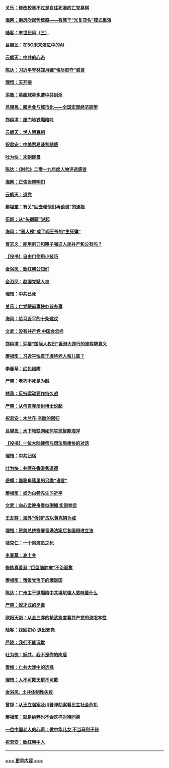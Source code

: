 #### [关乐：修改校章不过是自往死凑的亡党臭棋](../pages/nsc993/n11735097.md?t=12210322) 
#### [海网：南风吹起势燎原——有感于“光复茂名”模式重演](../pages/nsc993/n11732308.md?t=12210322) 
#### [陆客：末世民风（三）](../pages/nsc993/n11732211.md?t=12210322) 
#### [吕锡民：在5G未来演进中的AI](../pages/nsc993/n11730010.md?t=12210322) 
#### [云鹤天：中共的心态](../pages/nsc993/n11729906.md?t=12210322) 
#### [陈达：习近平夸林郑月娥“恪尽职守”感言](../pages/nsc993/n11729881.md?t=12210322) 
#### [理悟：天开眼](../pages/nsc993/n11729699.md?t=12210322) 
#### [洪微：英超球星也遭中共封杀](../pages/nsc993/n11727243.md?t=12210322) 
#### [吕锡民：服务业与城市化——全球宏观经济转型](../pages/nsc993/n11725845.md?t=12210322) 
#### [郑纯清：厦门地铁塌陷吟](../pages/nsc993/n11725813.md?t=12210322) 
#### [云鹤天：世人明真相](../pages/nsc993/n11725621.md?t=12210322) 
#### [祝君安：中美贸易谈判随感](../pages/nsc993/n11725609.md?t=12210322) 
#### [吐为快：末朝即景](../pages/nsc993/n11723365.md?t=12210322) 
#### [陈达：《时代》二零一九年度人物评选感言](../pages/nsc993/n11723337.md?t=12210322) 
#### [海网：正告张晓明们](../pages/nsc993/n11723228.md?t=12210322) 
#### [云鹤天：退党](../pages/nsc993/n11723056.md?t=12210322) 
#### [廖祖笙：有关“回去和他们再谈谈”的通报](../pages/nsc993/n11722442.md?t=12210322) 
#### [伍新：从“头踢脚”说起](../pages/nsc993/n11722429.md?t=12210322) 
#### [海风：“恶人榜”成了阎王爷的“生死簿”](../pages/nsc993/n11722272.md?t=12210322) 
#### [胥志义：能用剌刀和鞭子强迫人民共产和公有吗？](../pages/nsc993/n11720569.md?t=12210322) 
#### [【投书】自由门使用小技巧](../pages/nsc993/n11720180.md?t=12210322) 
#### [金浴凤：致红朝公知们](../pages/nsc993/n11720563.md?t=12210322) 
#### [金浴凤：赵国党赋人权](../pages/nsc993/n11720533.md?t=12210322) 
#### [理悟：中共已死](../pages/nsc993/n11720233.md?t=12210322) 
#### [关乐：亡党眼前事快办该办事](../pages/nsc993/n11719160.md?t=12210322) 
#### [海风：给习近平的十条建议](../pages/nsc993/n11717616.md?t=12210322) 
#### [文武：没有共产党 中国会怎样](../pages/nsc993/n11717584.md?t=12210322) 
#### [郑纯清：迎接“国际人权日”香港大游行的里程牌意义](../pages/nsc993/n11717417.md?t=12210322) 
#### [廖祖笙：习近平快意于虐待老人和儿童？](../pages/nsc993/n11715313.md?t=12210322) 
#### [李春草：红色陷阱](../pages/nsc993/n11715029.md?t=12210322) 
#### [严晓：老朽不死是为贼](../pages/nsc993/n11712910.md?t=12210322) 
#### [林忌：反抗运动要作持久战](../pages/nsc993/n11712623.md?t=12210322) 
#### [严晓：从何君尧册封博士说起](../pages/nsc993/n11712465.md?t=12210322) 
#### [祝君安：木兰花·辛酸的回归](../pages/nsc993/n11712381.md?t=12210322) 
#### [吕锡民：水下物联网如何实现智能海洋](../pages/nsc993/n11711158.md?t=12210322) 
#### [【投书】一位大陆律师与司法局律协的对话](../pages/nsc993/n11709675.md?t=12210322) 
#### [理悟：中共归宿](../pages/nsc993/n11710059.md?t=12210322) 
#### [吐为快：共匪在香港秀道德](../pages/nsc993/n11709979.md?t=12210322) 
#### [岳横：诡秘角落里的另类“语言”](../pages/nsc993/n11709792.md?t=12210322) 
#### [廖祖笙：或为白卷先生习近平](../pages/nsc993/n11708330.md?t=12210322) 
#### [文武：向心孟晚舟看似倒楣 实则幸运](../pages/nsc993/n11708236.md?t=12210322) 
#### [王友群：海外“侨领”应以黄克锵为戒](../pages/nsc993/n11706176.md?t=12210322) 
#### [理悟：贺美总统签署香港法案后各国跟进立法](../pages/nsc993/n11706853.md?t=12210322) 
#### [骆克仁：一个男演员之死](../pages/nsc993/n11706677.md?t=12210322) 
#### [李春草：哀土共](../pages/nsc993/n11706255.md?t=12210322) 
#### [修炼真善忍 “巨型脑肿瘤”不治而愈](../pages/nsc993/n11705340.md?t=12210322) 
#### [廖祖笙：饿饭党治下的饿饭国](../pages/nsc993/n11705085.md?t=12210322) 
#### [陈达：广州主干道塌陷中共填坑埋人意味着什么](../pages/nsc993/n11705046.md?t=12210322) 
#### [严晓：奴才式的歹毒](../pages/nsc993/n11704826.md?t=12210322) 
#### [欧阳天剑：从金三胖的核武态度看共产党的流氓本性](../pages/nsc993/n11702238.md?t=12210322) 
#### [陆客：找回初心 退出邪党](../pages/nsc993/n11702213.md?t=12210322) 
#### [严晓：我们不能沉默](../pages/nsc993/n11702110.md?t=12210322) 
#### [吐为快：妖共，我不是你的肉盾](../pages/nsc993/n11701366.md?t=12210322) 
#### [雪绮：亡共大戏中的选择](../pages/nsc993/n11699922.md?t=12210322) 
#### [理悟：人不可欺天更不可欺](../pages/nsc993/n11699657.md?t=12210322) 
#### [金浴凤:  土共体制性失败](../pages/nsc993/n11699361.md?t=12210322) 
#### [曾铮：从王立强案及川普弹劾案看民主社会危机](../pages/nsc993/n11699318.md?t=12210322) 
#### [廖祖笙：就是纳粹也不会这样对待同胞](../pages/nsc993/n11697658.md?t=12210322) 
#### [一位中国老人的心声：做中华儿女 不当马列子孙](../pages/nsc993/n11697525.md?t=12210322) 
#### [祝君安：致红朝中人](../pages/nsc993/n11697518.md?t=12210322) 

----
#### [ >>> 更早内容 <<< ](../indexes/nsc993-earlier.md)
